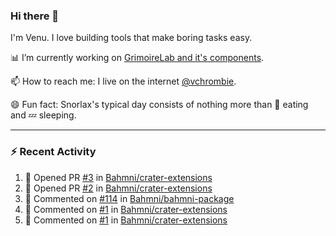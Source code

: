 ### Hi there 👋

I'm Venu. I love building tools that make boring tasks easy.

📊 I’m currently working on [GrimoireLab and it's components](https://chaoss.github.io/grimoirelab).

📫 How to reach me: I live on the internet [@vchrombie](https://www.google.co.in/search?q=vchrombie).

😄 Fun fact: Snorlax's typical day consists of nothing more than :doughnut: eating and :zzz: sleeping.

---

### :zap: Recent Activity

<!--RECENT_ACTIVITY:start-->
1. 💪 Opened PR [#3](https://github.com/Bahmni/crater-extensions/pull/3) in [Bahmni/crater-extensions](https://github.com/Bahmni/crater-extensions)
2. 💪 Opened PR [#2](https://github.com/Bahmni/crater-extensions/pull/2) in [Bahmni/crater-extensions](https://github.com/Bahmni/crater-extensions)
3. 💬 Commented on [#114](https://github.com/Bahmni/bahmni-package/pull/114#issuecomment-1200390129) in [Bahmni/bahmni-package](https://github.com/Bahmni/bahmni-package)
4. 💬 Commented on [#1](https://github.com/Bahmni/crater-extensions/pull/1#issuecomment-1200380825) in [Bahmni/crater-extensions](https://github.com/Bahmni/crater-extensions)
5. 💬 Commented on [#1](https://github.com/Bahmni/crater-extensions/pull/1#issuecomment-1198180647) in [Bahmni/crater-extensions](https://github.com/Bahmni/crater-extensions)
<!--RECENT_ACTIVITY:end-->

<!--
**vchrombie/vchrombie** is a ✨ _special_ ✨ repository because its `README.md` (this file) appears on your GitHub profile.

Here are some ideas to get you started:

- 🔭 I’m currently working on ...
- 🌱 I’m currently learning ...
- 👯 I’m looking to collaborate on ...
- 🤔 I’m looking for help with ...
- 💬 Ask me about ...
- 📫 How to reach me: ...
- 😄 Pronouns: ...
- ⚡ Fun fact: ...
-->
